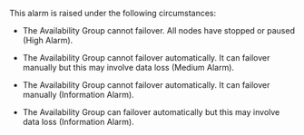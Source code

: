 ﻿<?xml version="1.0" encoding="utf-8"?>
<!DOCTYPE task PUBLIC "-//OASIS//DTD DITA Task//EN" "../dtd/technicalContent/dtd/task.dtd">
<task id="alarm.AvailabilityGroup.AutomaticFailoverNotAvailable" xml:lang="en-us" product="AvailabilityGroup" audience="alarm">
<title>Availability Group - Failover Availability Alarm</title>
<shortdesc></shortdesc>
<taskbody>
<context>
<p>This alarm is raised under the following circumstances:</p>
<ul>
<li><p>The Availability Group cannot failover. All nodes have stopped or paused (High Alarm).</p></li>
<li><p>The Availability Group cannot failover automatically. It can failover manually but this may involve data loss (Medium Alarm).</p></li>
<li><p>The Availability Group cannot failover automatically. It can failover manually (Information Alarm).</p></li>
<li><p>The Availability Group can failover automatically but this may involve data loss (Information Alarm).</p></li>
</ul>
</context>
</taskbody>
</task>